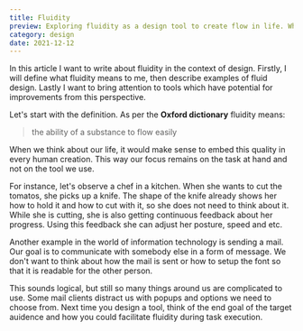 ```yaml
---
title: Fluidity
preview: Exploring fluidity as a design tool to create flow in life. What is it? How is it used right and what are tools which poorly facilitate this quality.
category: design
date: 2021-12-12
---
```


In this article I want to write about fluidity in the context of design. Firstly, I will define what fluidity means to me, then describe examples of fluid design. Lastly I want to bring attention to tools which have potential for improvements from this perspective. 

Let's start with the definition. As per the **Oxford dictionary** fluidity means:
> the ability of a substance to flow easily

When we think about our life, it would make sense to embed this quality in every human creation. This way our focus remains on the task at hand and not on the tool we use.

For instance, let's observe a chef in a kitchen. When she wants to cut the tomatos, she picks up a knife. The shape of the knife already shows her how to hold it and how to cut with it, so she does not need to think about it. While she is cutting, she is also getting continuous feedback about her progress. Using this feedback she can adjust her posture, speed and etc. 

Another example in the world of information technology is sending a mail. Our goal is to communicate with somebody else in a form of message. We don't want to think about how the mail is sent or how to setup the font so that it is readable for the other person. 

This sounds logical, but still so many things around us are complicated to use. Some mail clients distract us with popups and options we need to choose from. Next time you design a tool, think of the end goal of the target auidence and how you could facilitate fluidity during task execution. 

